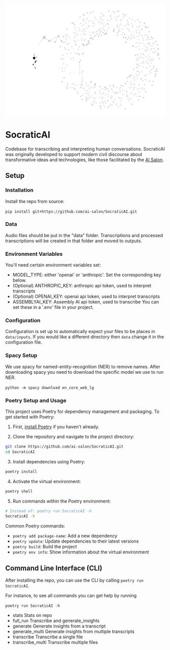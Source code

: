 ![Alt text](https://github.com/ai-salon/SocraticAI/blob/main/static/logo.png?raw=true "AI Salon")


# SocraticAI
Codebase for transcribing and interpreting human conversations. SocraticAI was originally
developed to support modern civil discourse about transformative ideas and technologies,
like those facilitated by the [AI Salon](https://aisalon.xyz/).

## Setup

### Installation
Install the repo from source:

```pip install git+https://github.com/ai-salon/SocraticAI.git```

### Data
Audio files should be put in the "data" folder. Transcriptions and processed transcriptions will
be created in that folder and moved to outputs.

### Environment Variables
You'll need certain environment variables set:
* MODEL_TYPE: either 'openai' or 'anthropic'. Set the corresponding key below.
* (Optional) ANTHROPIC_KEY: anthropic api token, used to interpret transcripts
* (Optional) OPENAI_KEY: openai api token, used to interpret transcripts
* ASSEMBLYAI_KEY: Assembly AI api token, used to transcribe
You can set these in a '.env' file in your project.

### Configuration
Configuration is set up to automatically expect your files to be places in `data/inputs`. If
you would like a different directory then `data` change it in the configuration file.

### Spacy Setup
We use spacy for named-entity-recognition (NER) to remove names. After downloading spacy you need
to download the specific model we use to run NER.

```python -m spacy download en_core_web_lg```

### Poetry Setup and Usage
This project uses Poetry for dependency management and packaging. To get started with Poetry:

1. First, [install Poetry](https://python-poetry.org/docs/#installation) if you haven't already.

2. Clone the repository and navigate to the project directory:
```bash
git clone https://github.com/ai-salon/SocraticAI.git
cd SocraticAI
```

3. Install dependencies using Poetry:
```bash
poetry install
```

4. Activate the virtual environment:
```bash
poetry shell
```

5. Run commands within the Poetry environment:
```bash
# Instead of: poetry run SocraticAI -h
SocraticAI -h
```

Common Poetry commands:
- `poetry add package-name`: Add a new dependency
- `poetry update`: Update dependencies to their latest versions
- `poetry build`: Build the project
- `poetry env info`: Show information about the virtual environment

## Command Line Interface (CLI)

After installing the repo, you can use the CLI by calling `poetry run SocraticAI`.

For instance, to see all commands you can get help by running 

```poetry run SocraticAI -h```

- stats               Stats on repo
- full_run            Transcribe and generate_insights
- generate            Generate insights from a transcript
- generate_multi      Generate insights from multiple transcripts
- transcribe          Transcribe a single file
- transcribe_multi    Transcribe multiple files
